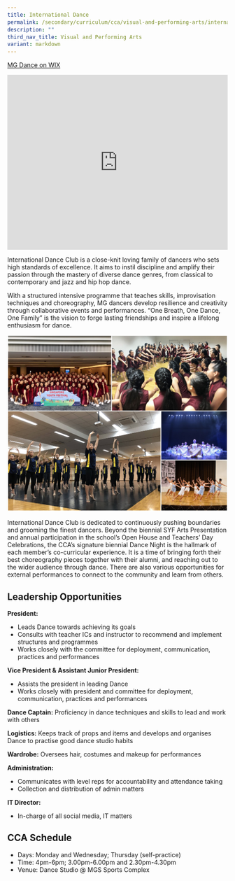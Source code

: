 ```yaml
---
title: International Dance
permalink: /secondary/curriculum/cca/visual-and-performing-arts/international-dance/
description: ""
third_nav_title: Visual and Performing Arts
variant: markdown
---
```

[MG Dance on WIX](https://mgdancee.wixsite.com/mgdancee)

<div style="width:100%; height:400px">
  <iframe class="ive_eobj_center" allowfullscreen="" frameborder="0" src="https://www.youtube.com/embed/cLIczQXvusA" height="100%" width="100%">
  </iframe>
</div>

International Dance Club is a close-knit loving family of dancers who sets high standards of excellence. It aims to instil discipline and amplify their passion through the mastery of diverse dance genres, from classical to contemporary and jazz and hip hop dance.

With a structured intensive programme that teaches skills, improvisation techniques and choreography, MG dancers develop resilience and creativity through collaborative events and performances. “One Breath, One Dance, One Family” is the vision to forge lasting friendships and inspire a lifelong enthusiasm for dance.

![](/images/Sec_cca/international-dance-club.jpg)

International Dance Club is dedicated to continuously pushing boundaries and grooming the finest dancers. Beyond the biennial SYF Arts Presentation and annual participation in the school’s Open House and Teachers’ Day Celebrations, the CCA’s signature biennial Dance Night is the hallmark of each member’s co-curricular experience. It is a time of bringing forth their best choreography pieces together with their alumni, and reaching out to the wider audience through dance. There are also various opportunities for external performances to connect to the community and learn from others.


## Leadership Opportunities

**President:**
- Leads Dance towards achieving its goals
- Consults with teacher ICs and instructor to recommend and implement structures and programmes
- Works closely with the committee for deployment, communication, practices and performances

**Vice President &amp; Assistant Junior President:**
- Assists the president in leading Dance
- Works closely with president and committee for deployment, communication, practices and performances

**Dance Captain:** Proficiency in dance techniques and skills to lead and work with others

**Logistics:** Keeps track of props and items and develops and organises Dance to practise good dance studio habits

**Wardrobe:** Oversees hair, costumes and makeup for performances

**Administration:**
- Communicates with level reps for accountability and attendance taking
- Collection and distribution of admin matters

**IT Director:**
- In-charge of all social media, IT matters


## CCA Schedule
* Days: Monday and Wednesday; Thursday (self-practice)
* Time: 4pm-6pm; 3.00pm-6.00pm and 2.30pm-4.30pm
* Venue: Dance Studio @ MGS Sports Complex